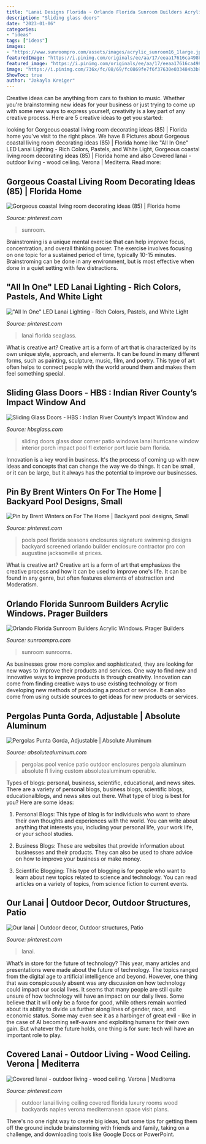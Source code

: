 ```yaml
---
title: "Lanai Designs Florida ~ Orlando Florida Sunroom Builders Acrylic Windows. Prager Builders"
description: "Sliding glass doors"
date: "2023-01-06"
categories:
- "ideas"
tags: ["ideas"]
images:
- "https://www.sunroompro.com/assets/images/acrylic_sunroom16_1large.jpg"
featuredImage: "https://i.pinimg.com/originals/ee/aa/17/eeaa17616ca498bc243b791140a69f51.jpg"
featured_image: "https://i.pinimg.com/originals/ee/aa/17/eeaa17616ca498bc243b791140a69f51.jpg"
image: "https://i.pinimg.com/736x/fc/08/69/fc0869fe7f6f37630e033484b3b9b9e8.jpg"
ShowToc: true
author: "Jakayla Kreiger"
---
```



Creative ideas can be anything from cars to fashion to music. Whether you're brainstorming new ideas for your business or just trying to come up with some new ways to express yourself, creativity is a key part of any creative process. Here are 5 creative ideas to get you started:

	

		
looking for Gorgeous coastal living room decorating ideas (85) | Florida home you've visit to the right place. We have 8 Pictures about Gorgeous coastal living room decorating ideas (85) | Florida home like &quot;All In One&quot; LED Lanai Lighting - Rich Colors, Pastels, and White Light, Gorgeous coastal living room decorating ideas (85) | Florida home and also Covered lanai - outdoor living - wood ceiling. Verona | Mediterra. Read more:
		
    
## Gorgeous Coastal Living Room Decorating Ideas (85) | Florida Home

<img loading=lazy src="https://i.pinimg.com/736x/fc/08/69/fc0869fe7f6f37630e033484b3b9b9e8.jpg" onerror="this.onerror=null;this.src='https://tse2.mm.bing.net/th?id=OIP.kZLcw7GM1h_OWU-UTy-NxgHaHa&amp;pid=15.1';" alt="Gorgeous coastal living room decorating ideas (85) | Florida home">

_Source: pinterest.com_

>sunroom. 

	

Brainstroming is a unique mental exercise that can help improve focus, concentration, and overall thinking power. The exercise involves focusing on one topic for a sustained period of time, typically 10-15 minutes. Brainstroming can be done in any environment, but is most effective when done in a quiet setting with few distractions.

    
## &quot;All In One&quot; LED Lanai Lighting - Rich Colors, Pastels, And White Light

<img loading=lazy src="https://i.pinimg.com/736x/9a/22/71/9a22719f1cd63f266f053e436afe54b8.jpg" onerror="this.onerror=null;this.src='https://tse3.mm.bing.net/th?id=OIP.P4hOvCmS_2ZelNazvxPDUgHaE8&amp;pid=15.1';" alt="&quot;All In One&quot; LED Lanai Lighting - Rich Colors, Pastels, and White Light">

_Source: pinterest.com_

>lanai florida seaglass. 

	

What is creative art?
Creative art is a form of art that is characterized by its own unique style, approach, and elements. It can be found in many different forms, such as painting, sculpture, music, film, and poetry. This type of art often helps to connect people with the world around them and makes them feel something special.

    
## Sliding Glass Doors - HBS : Indian River County’s Impact Window And

<img loading=lazy src="https://hbsglass.com/wp-content/uploads/2017/12/sliding-glass-door-1-1024x512.jpg" onerror="this.onerror=null;this.src='https://tse1.mm.bing.net/th?id=OIP.A2LbAnXdqGDTwIpDhIt7egHaDt&amp;pid=15.1';" alt="Sliding Glass Doors - HBS : Indian River County’s Impact Window and">

_Source: hbsglass.com_

>sliding doors glass door corner patio windows lanai hurricane window interior porch impact pool fl exterior port lucie barn florida. 

	

Innovation is a key word in business. It's the process of coming up with new ideas and concepts that can change the way we do things. It can be small, or it can be large, but it always has the potential to improve our businesses.

    
## Pin By Brent Winters On For The Home | Backyard Pool Designs, Small

<img loading=lazy src="https://i.pinimg.com/originals/88/23/c0/8823c04a7257fed59be737e79c5b45ed.jpg" onerror="this.onerror=null;this.src='https://tse2.mm.bing.net/th?id=OIP.gashhumu5JQjK_JeuhZYPwHaE5&amp;pid=15.1';" alt="Pin by Brent Winters on For The Home | Backyard pool designs, Small">

_Source: pinterest.com_

>pools pool florida seasons enclosures signature swimming designs backyard screened orlando builder enclosure contractor pro con augustine jacksonville st prices. 

	

What is creative art?
Creative art is a form of art that emphasizes the creative process and how it can be used to improve one's life. It can be found in any genre, but often features elements of abstraction and Moderatism.

    
## Orlando Florida Sunroom Builders Acrylic Windows. Prager Builders

<img loading=lazy src="https://www.sunroompro.com/assets/images/acrylic_sunroom16_1large.jpg" onerror="this.onerror=null;this.src='https://tse3.mm.bing.net/th?id=OIP.htiGcIgMXNZMftXs0Vd_jgHaFj&amp;pid=15.1';" alt="Orlando Florida Sunroom Builders Acrylic Windows. Prager Builders">

_Source: sunroompro.com_

>sunroom sunrooms. 

	

As businesses grow more complex and sophisticated, they are looking for new ways to improve their products and services. One way to find new and innovative ways to improve products is through creativity. Innovation can come from finding creative ways to use existing technology or from developing new methods of producing a product or service. It can also come from using outside sources to get ideas for new products or services.

    
## Pergolas Punta Gorda, Adjustable | Absolute Aluminum

<img loading=lazy src="https://www.absolutealuminum.com/wp-content/uploads/2018/03/operable-pergolas-venice.jpg" onerror="this.onerror=null;this.src='https://tse4.mm.bing.net/th?id=OIP.7_v6RYsathClWSs0CzcAzgHaE8&amp;pid=15.1';" alt="Pergolas Punta Gorda, Adjustable | Absolute Aluminum">

_Source: absolutealuminum.com_

>pergolas pool venice patio outdoor enclosures pergola aluminum absolute fl living custom absolutealuminum operable. 

	

Types of blogs: personal, business, scientific, educational, and news sites.
There are a variety of personal blogs, business blogs, scientific blogs, educationalblogs, and news sites out there. What type of blog is best for you? Here are some ideas:
1. Personal Blogs: This type of blog is for individuals who want to share their own thoughts and experiences with the world. You can write about anything that interests you, including your personal life, your work life, or your school studies.

2. Business Blogs: These are websites that provide information about businesses and their products. They can also be used to share advice on how to improve your business or make money.

3. Scientific Blogging: This type of blogging is for people who want to learn about new topics related to science and technology. You can read articles on a variety of topics, from science fiction to current events.


    
## Our Lanai | Outdoor Decor, Outdoor Structures, Patio

<img loading=lazy src="https://i.pinimg.com/originals/ee/aa/17/eeaa17616ca498bc243b791140a69f51.jpg" onerror="this.onerror=null;this.src='https://tse4.mm.bing.net/th?id=OIP.gOcETj87hnV7eXkQzI6apwHaJ4&amp;pid=15.1';" alt="Our lanai | Outdoor decor, Outdoor structures, Patio">

_Source: pinterest.com_

>lanai. 

	

What’s in store for the future of technology?
This year, many articles and presentations were made about the future of technology. The topics ranged from the digital age to artificial intelligence and beyond. However, one thing that was conspicuously absent was any discussion on how technology could impact our social lives. 
It seems that many people are still quite unsure of how technology will have an impact on our daily lives. Some believe that it will only be a force for good, while others remain worried about its ability to divide us further along lines of gender, race, and economic status. Some may even see it as a harbinger of great evil - like in the case of AI becoming self-aware and exploiting humans for their own gain. But whatever the future holds, one thing is for sure: tech will have an important role to play.

    
## Covered Lanai - Outdoor Living - Wood Ceiling. Verona | Mediterra

<img loading=lazy src="https://i.pinimg.com/736x/91/65/bd/9165bd423c94fa90e3a95b22f6287125--outdoor-dining-outdoor-rooms.jpg" onerror="this.onerror=null;this.src='https://tse4.mm.bing.net/th?id=OIP.UDpvUV1capCLbvTzKbkSTQHaFj&amp;pid=15.1';" alt="Covered lanai - outdoor living - wood ceiling. Verona | Mediterra">

_Source: pinterest.com_

>outdoor lanai living ceiling covered florida luxury rooms wood backyards naples verona mediterranean space visit plans. 

	

There's no one right way to create big ideas, but some tips for getting them off the ground include brainstorming with friends and family, taking on a challenge, and downloading tools like Google Docs or PowerPoint.

